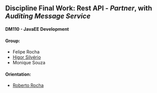 ## Discipline Final Work: Rest API - **_Partner_**, with **_Auditing Message Service_**

#### DM110 - JavaEE Development

#### Group:
* Felipe Rocha
* [Higor Silvério](https://github.com/rrocharoberto)
* Monique Souza

#### Orientation:
* [Roberto Rocha](https://github.com/rrocharoberto)
